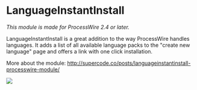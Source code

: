 LanguageInstantInstall
======================

*This module is made for ProcessWire 2.4 or later.*

LanguageInstantInstall is a great addition to the way ProcessWire handles languages. It adds a list of all available language packs to the "create new language" page and offers a link with one click installation.

More about the module: http://supercode.co/posts/languageinstantinstall-processwire-module/

![](http://supercode.co/site/assets/files/1217/languagesprocesswire.jpg)
